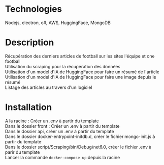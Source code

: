 # Technologies
Nodejs, electron, c#, AWS, HuggingFace, MongoDB

# Description
Récupération des derniers articles de football sur les sites l'équipe et one football  
Utilisation du scraping pour la récupération des données  
Utilisation d'un model d'IA de HuggingFace pour faire un résumé de l'article  
Utilisation d'un model d'IA de HuggingFace pour faire une image depuis le résumé  
Listage des articles au travers d'un logiciel  

# Installation
A la racine : Créer un .env à partir du template  
Dans le dossier front : Créer un .env à partir du template  
Dans le dossier api, créer un .env à partir du template  
Dans le dossier docker-entrypoint-initdb.d, créer le fichier mongo-init.js à partir du template  
Dans le dossier script/Scraping/bin/Debug/net6.0, créer le fichier .env à parir du template  
Lancer la commande `docker-compose up` depuis la racine